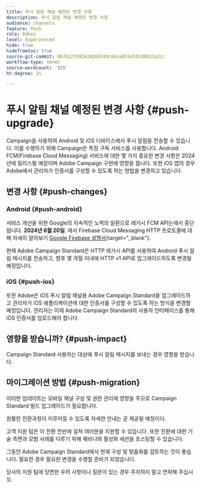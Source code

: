 ```yaml
---
title: 푸시 알림 채널 예정된 변경 사항
description: 푸시 알림 채널 예정된 변경 사항
audience: channels
feature: Push
role: Admin
level: Experienced
hide: true
hidefromtoc: true
source-git-commit: 9b7b127d92628169249c64ce85147d530b32a2cc
workflow-type: tm+mt
source-wordcount: '325'
ht-degree: 1%

---
```


# 푸시 알림 채널 예정된 변경 사항 {#push-upgrade}

Campaign을 사용하여 Android 및 iOS 디바이스에서 푸시 알림을 전송할 수 있습니다. 이를 수행하기 위해 Campaign은 특정 구독 서비스를 사용합니다. Android FCM(Firebase Cloud Messaging) 서비스에 대한 몇 가지 중요한 변경 사항은 2024년에 릴리스될 예정이며 Adobe Campaign 구현에 영향을 줍니다. 또한 iOS 앱의 경우 Adobe에서 관리자가 인증서를 구성할 수 있도록 하는 방법을 변경하고 있습니다.

## 변경 사항 {#push-changes}

### Android {#push-android}

서비스 개선을 위한 Google의 지속적인 노력의 일환으로 레거시 FCM API는에서 중단됩니다. **2024년 6월 20일**. 에서 Firebase Cloud Messaging HTTP 프로토콜에 대해 자세히 알아보기 [Google Firebase 설명서](https://firebase.google.com/docs/cloud-messaging/http-server-ref){target="_blank"}.

현재 Adobe Campaign Standard은 HTTP 레거시 API를 사용하여 Android 푸시 알림 메시지를 전송하고, 향후 몇 개월 이내에 HTTP v1 API로 업그레이드하도록 변경될 예정입니다.

### iOS {#push-ios}

또한 Adobe은 iOS 푸시 알림 채널용 Adobe Campaign Standard을 업그레이드하고 관리자가 iOS 애플리케이션에 대한 인증서를 구성할 수 있도록 하는 방식을 변경할 예정입니다. 관리자는 이제 Adobe Campaign Standard의 사용자 인터페이스를 통해 iOS 인증서를 업로드해야 합니다.

## 영향을 받습니까? {#push-impact}

Campaign Standard 사용자는 대상에 푸시 알림 메시지를 보내는 경우 영향을 받습니다.

## 마이그레이션 방법 {#push-migration}

이러한 업데이트는 모바일 채널 구성 및 권한 관리에 영향을 주므로 Campaign Standard 빌드 업그레이드가 필요합니다.

원활한 전환과정이 이루어질 수 있도록 자세한 안내는 곧 제공될 예정이다.

고객 지원 팀은 이 전환 전반에 걸쳐 여러분을 지원할 수 있습니다. 또한 전환에 대한 기술 측면과 모범 사례를 다루기 위해 웨비나와 활성화 세션을 호스팅할 수 있습니다.

그동안 Adobe Campaign Standard에서 현재 구성 및 맞춤화를 검토하는 것이 좋습니다. 필요한 경우 필요한 변경을 수행할 준비가 되었습니다.

당사의 지원 팀에 당면한 우려 사항이나 질문이 있는 경우 주저하지 말고 연락해 주십시오.

